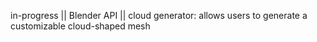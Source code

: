 in-progress || Blender API || cloud generator: allows users to generate a customizable cloud-shaped mesh
